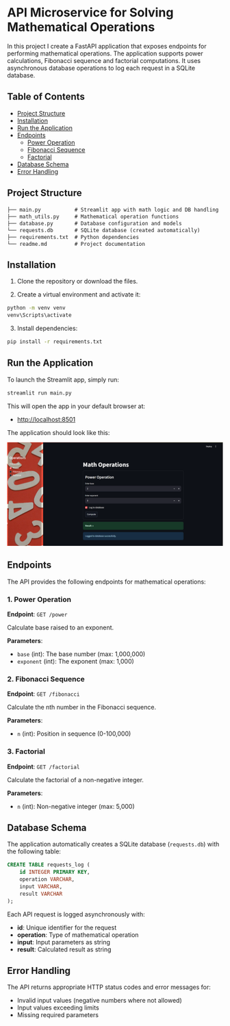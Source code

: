 # API Microservice for Solving Mathematical Operations

In this project I create a FastAPI application that exposes endpoints for performing mathematical operations. The application supports power calculations, Fibonacci sequence and factorial computations. It uses asynchronous database operations to log each request in a SQLite database.


## Table of Contents
* [Project Structure](#project-structure)
* [Installation](#installation)
* [Run the Application](#run-the-application)
* [Endpoints](#endpoints)
  * [Power Operation](#1-power-operation)
  * [Fibonacci Sequence](#2-fibonacci-sequence)
  * [Factorial](#3-factorial)
* [Database Schema](#database-schema)
* [Error Handling](#error-handling)


## Project Structure

```
├── main.py           # Streamlit app with math logic and DB handling
├── math_utils.py     # Mathematical operation functions
├── database.py       # Database configuration and models
└── requests.db       # SQLite database (created automatically)
├── requirements.txt  # Python dependencies
└── readme.md         # Project documentation
```


## Installation

1. Clone the repository or download the files.

2. Create a virtual environment and activate it:

```bash
python -m venv venv
venv\Scripts\activate
```

3. Install dependencies:

```bash
pip install -r requirements.txt
```

## Run the Application

To launch the Streamlit app, simply run:

```bash
streamlit run main.py
```
This will open the app in your default browser at:

- [http://localhost:8501](http://localhost:8501)

The application should look like this:

![alt text](image.png)

## Endpoints

The API provides the following endpoints for mathematical operations:
### 1. Power Operation
**Endpoint**: `GET /power`

Calculate base raised to an exponent.

**Parameters**:
- `base` (int): The base number (max: 1,000,000)
- `exponent` (int): The exponent (max: 1,000)


### 2. Fibonacci Sequence
**Endpoint**: `GET /fibonacci`

Calculate the nth number in the Fibonacci sequence.

**Parameters**:
- `n` (int): Position in sequence (0-100,000)


### 3. Factorial
**Endpoint**: `GET /factorial`

Calculate the factorial of a non-negative integer.

**Parameters**:
- `n` (int): Non-negative integer (max: 5,000)


## Database Schema

The application automatically creates a SQLite database (`requests.db`) with the following table:

```sql
CREATE TABLE requests_log (
    id INTEGER PRIMARY KEY,
    operation VARCHAR,
    input VARCHAR,
    result VARCHAR
);
```

Each API request is logged asynchronously with:
- **id**: Unique identifier for the request
- **operation**: Type of mathematical operation
- **input**: Input parameters as string
- **result**: Calculated result as string

## Error Handling

The API returns appropriate HTTP status codes and error messages for:
- Invalid input values (negative numbers where not allowed)
- Input values exceeding limits
- Missing required parameters

